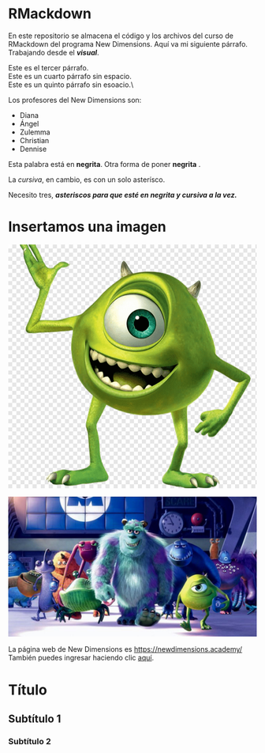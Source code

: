 # RMackdown

En este repositorio se almacena el código y los archivos del curso de RMackdown del programa New Dimensions. Aquí va mi siguiente párrafo. Trabajando desde el ***visual***.

Este es el tercer párrafo.\
Este es un cuarto párrafo sin espacio.\
Este es un quinto párrafo sin esoacio.\

Los profesores del New Dimensions son:

-   Diana
-   Ángel
-   Zulemma
-   Christian
-   Dennise

Esta palabra está en **negrita**. Otra forma de poner **negrita** .

La *cursiva*, en cambio, es con un solo asterísco.

Necesito tres, ***asteriscos para que esté en negrita y cursiva a la vez.***

# Insertamos una imagen

![](imagenes/monster.png)

![Película Favorita](imagenes/INC.jpg)

La página web de New Dimensions es <https://newdimensions.academy/>\
También puedes ingresar haciendo clic [aquí](https://newdimensions.academy/).

# Título

## Subtítulo 1

### Subtítulo 2
